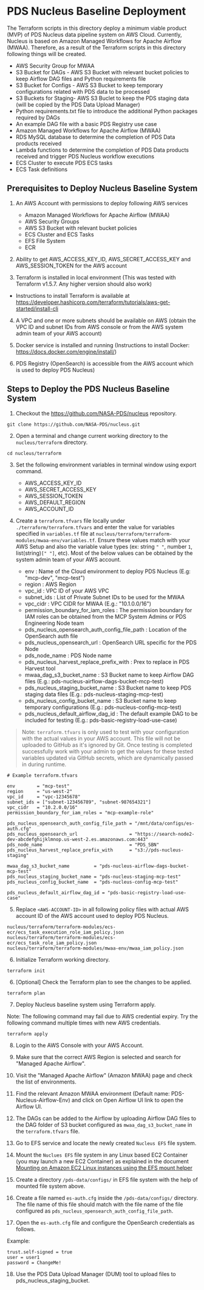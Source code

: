 # PDS Nucleus Baseline Deployment

The Terraform scripts in this directory deploy a minimum viable product (MVP) of PDS Nucleus data pipeline
system on AWS Cloud. Currently, Nucleus is based on Amazon Managed Workflows for Apache Airflow (MWAA).
Therefore, as a result of the Terraform scripts in this directory following things will be created.
- AWS Security Group for MWAA
- S3 Bucket for DAGs - AWS S3 Bucket with relevant bucket policies to keep Airflow DAG files and Python requirements file
- S3 Bucket for Configs - AWS S3 Bucket to keep temporary configurations related with PDS data to be processed
- S3 Buckets for Staging- AWS S3 Buclet to keep the PDS staging data (will be copied by the PDS Data Upload Manager)
- Python requirements.txt file to introduce the additional Python packages required by DAGs
- An example DAG file with a basic PDS Registry use case
- Amazon Managed Workflows for Apache Airflow (MWAA)
- RDS MySQL database to determine the completion of PDS Data products received
- Lambda functions to determine the completion of PDS Data products received and trigger PDS Nucleus workflow executions
- ECS Cluster to execute PDS ECS tasks
- ECS Task definitions


## Prerequisites to Deploy Nucleus Baseline System

1. An AWS Account with permissions to deploy following AWS services
   - Amazon Managed Workflows for Apache Airflow (MWAA)
   - AWS Security Groups
   - AWS S3 Bucket with relevant bucket policies
   - ECS Cluster and ECS Tasks
   - EFS File System
   - ECR

2. Ability to get AWS_ACCESS_KEY_ID, AWS_SECRET_ACCESS_KEY and AWS_SESSION_TOKEN for the AWS account

3. Terraform is installed in local environment (This was tested with Terraform v1.5.7. Any higher version should also work)
 - Instructions to install Terraform is available at https://developer.hashicorp.com/terraform/tutorials/aws-get-started/install-cli

4. A VPC and one or more subnets should be available on AWS (obtain the VPC ID and subnet IDs from AWS console or from the AWS
system admin team of your AWS account)

5. Docker service is installed and running (Instructions to install Docker: https://docs.docker.com/engine/install/)

6. PDS Registry (OpenSearch) is accessible from the AWS account which is used to deploy PDS Nucleus)


## Steps to Deploy the PDS Nucleus Baseline System

1. Checkout the https://github.com/NASA-PDS/nucleus repository.

```shell
git clone https://github.com/NASA-PDS/nucleus.git
```

2. Open a terminal and change current working directory to the `nucleus/terraform` directory.

```shell
cd nucleus/terraform
```

3. Set the following environment variables in terminal window using export command.
    - AWS_ACCESS_KEY_ID
    - AWS_SECRET_ACCESS_KEY
    - AWS_SESSION_TOKEN
    - AWS_DEFAULT_REGION
    - AWS_ACCOUNT_ID

4. Create a `terraform.tfvars` file locally under `./terraform/terraform.tfvars` and enter the value for variables specified in `variables.tf` file at `nucleus/terraform/terraform-modules/mwaa-env/variables.tf`. Ensure these values match with your AWS Setup and also the variable value types (ex: string `" "`, number `1`, list(string)`[" "]`, etc). Most of the below values can be obtained by the system admin team of your AWS account.

    - env        : Name of the Cloud environment to deploy PDS Nucleus (E.g: "mcp-dev", "mcp-test")
    - region     : AWS Region
    - vpc_id     : VPC ID of your AWS VPC
    - subnet_ids : List of Private Subnet IDs to be used for the MWAA
    - vpc_cidr   : VPC CIDR for MWAA (E.g.: "10.1.0.0/16")
    - permission_boundary_for_iam_roles : The permission boundary for IAM roles can be obtained from the MCP System Admins or PDS Engineering Node team
    - pds_nucleus_opensearch_auth_config_file_path : Location of the OpenSearch auth file
    - pds_nucleus_opensearch_url                   : OpenSearch URL specific for the PDS Node
    - pds_node_name                                : PDS Node name
    - pds_nucleus_harvest_replace_prefix_with      : Prex to replace in PDS Harvest tool
    - mwaa_dag_s3_bucket_name         : S3 Bucket name to keep Airflow DAG files (E.g.: pds-nucleus-airflow-dags-bucket-mcp-test)
    - pds_nucleus_staging_bucket_name : S3 Bucket name to keep PDS staging data files (E.g.: pds-nucleus-staging-mcp-test)
    - pds_nucleus_config_bucket_name  : S3 Bucket name to keep temporary configurations (E.g.: pds-nucleus-config-mcp-test)
    - pds_nucleus_default_airflow_dag_id : The default example DAG to be included for testing (E.g.: pds-basic-registry-load-use-case)


> Note: `terraform.tfvars` is only used to test with your configuration with the actual values in your AWS account. This file will not be uploaded to GitHub as it's ignored by Git. Once testing is completed successfully work with your admin to get the values for these tested variables updated via GitHub secrets, which are dynamically passed in during runtime.

```
# Example terraform.tfvars

env        = "mcp-test"
region     = "us-west-2"
vpc_id     = "vpc-12345678"
subnet_ids = ["subnet-123456789", "subnet-987654321"]
vpc_cidr   = "10.2.0.0/16"
permission_boundary_for_iam_roles = "mcp-example-role"

pds_nucleus_opensearch_auth_config_file_path = "/mnt/data/configs/es-auth.cfg"
pds_nucleus_opensearch_url                   = "https://search-node2-dev-abcdefghijklmnop.us-west-2.es.amazonaws.com:443"
pds_node_name                                = "PDS_SBN"
pds_nucleus_harvest_replace_prefix_with      = "s3://pds-nucleus-staging"

mwaa_dag_s3_bucket_name         = "pds-nucleus-airflow-dags-bucket-mcp-test"
pds_nucleus_staging_bucket_name = "pds-nucleus-staging-mcp-test"
pds_nucleus_config_bucket_name  = "pds-nucleus-config-mcp-test"

pds_nucleus_default_airflow_dag_id = "pds-basic-registry-load-use-case"
```

5. Replace `<AWS-ACCOUNT-ID>` in all following policy files with actual AWS account ID of the AWS account used to deploy PDS Nucleus.
```shell
nucleus/terraform/terraform-modules/ecs-ecr/ecs_task_execution_role_iam_policy.json
nucleus/terraform/terraform-modules/ecs-ecr/ecs_task_role_iam_policy.json
nucleus/terraform/terraform-modules/mwaa-env/mwaa_iam_policy.json
```

6. Initialize Terraform working directory.

```shell
terraform init
```

6. [Optional] Check the Terraform plan to see the changes to be applied.

```shell
terraform plan
```

7. Deploy Nucleus baseline system using Terraform apply.

Note: The following command may fail due to AWS credential expiry. Try the following command multiple times with new AWS credentials.

```shell
terraform apply
```

8. Login to the AWS Console with your AWS Account.

9. Make sure that the correct AWS Region is selected and search for "Managed Apache Airflow".

10. Visit the "Managed Apache Airflow" (Amazon MWAA) page and check the list of environments.

11. Find the relevant Amazon MWAA environment (Default name: PDS-Nucleus-Airflow-Env) and click on
    Open Airflow UI link to open the Airflow UI.

12. The DAGs can be added to the Airflow by uploading Airflow DAG files to the DAG folder of S3 bucket
configured as `mwaa_dag_s3_bucket_name` in the `terraform.tfvars` file.

13. Go to EFS service and locate the newly created `Nucleus EFS` file system.

14. Mount the `Nuclues EFS` file system in any Linux based EC2 Container (you may launch a new EC2 Container) as
explained in the document [Mounting on Amazon EC2 Linux instances using the EFS mount helper](https://docs.aws.amazon.com/efs/latest/ug/mounting-fs-mount-helper-ec2-linux.html)

15. Create a directory `/pds-data/configs/` in EFS file system with the help of mounted file system above.

16. Create a file named `es-auth.cfg` inside the `/pds-data/configs/` directory. The file name of this file should match with the file name of the file 
configured as `pds_nucleus_opensearch_auth_config_file_path`. 

17. Open the `es-auth.cfg` file and configure the OpenSearch credentials as follows.

Example: 

```shell
trust.self-signed = true
user = user1
password = ChangeMe!
```

18. Use the PDS Data Upload Manager (DUM) tool to upload files to pds_nucleus_staging_bucket.
